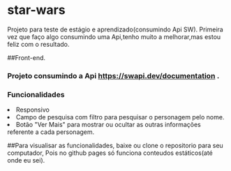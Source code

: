 # star-wars
Projeto para teste de estágio e aprendizado(consumindo Api SW).
Primeira vez que faço algo consumindo uma Api,tenho muito a melhorar,mas estou feliz com o resultado.

##Front-end.
### Projeto consumindo a Api https://swapi.dev/documentation .

### Funcionalidades
 <li>Responsivo</li>
 <li>Campo de pesquisa com filtro para pesquisar o personagem pelo nome.</li>
 <li>Botão "Ver Mais" para mostrar ou ocultar as outras informações referente a cada personagem.</li>

##Para visualisar as funcionalidades, baixe ou clone o repositorio para seu computador,
  Pois no github pages só funciona conteudos estáticos(até onde eu sei).

